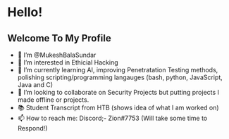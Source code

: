 # Hello!
## Welcome To My Profile

- 👋 I’m @MukeshBalaSundar
- 👀 I’m interested in Ethicial Hacking
- 🌱 I’m currently learning AI, improving Penetratation Testing methods, polishing scripting/programming langauges (bash, python, JavaScript, Java and C)
- 💞️ I’m looking to collaborate on Security Projects but putting projects I made offline or projects.
- 📚 Student Transcript from HTB (shows idea of what I am worked on)
- 📫 How to reach me: Discord;- Zion#7753 (Will take some time to Respond!)

<!---
MukeshBalaSundar/MukeshBalaSundar is a ✨ special ✨ repository because its `README.md` (this file) appears on your GitHub profile.
You can click the Preview link to take a look at your changes.
--->
